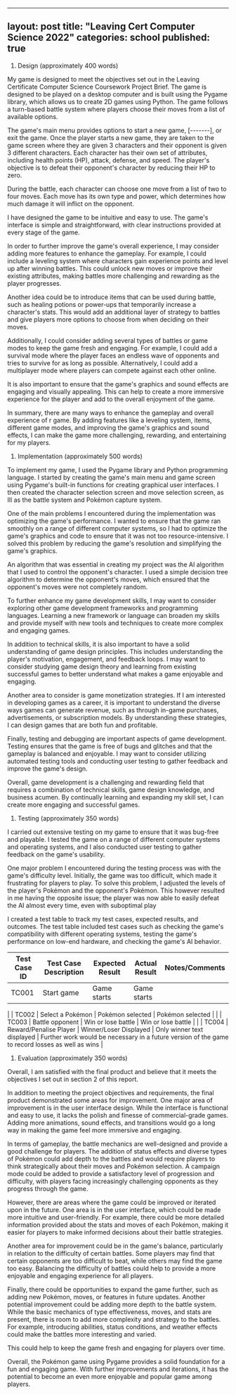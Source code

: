 ---
layout: post
title:  "Leaving Cert Computer Science 2022"
categories: school
published: true
--

1. Design (approximately 400 words)

My game is designed to meet the objectives set out in the Leaving Certificate Computer Science Coursework Project Brief. The game is designed to be played on a desktop computer and is built using the Pygame library, which allows us to create 2D games using Python. The game follows a turn-based battle system where players choose their moves from a list of available options.

The game's main menu provides options to start a new game, [-------], or exit the game. Once the player starts a new game, they are taken to the game screen where they are given 3 characters and their opponent is given 3 different characters. Each character has their own set of attributes, including health points (HP), attack, defense, and speed. The player's objective is to defeat their opponent's character by reducing their HP to zero.

During the battle, each character can choose one move from a list of two to four moves. Each move has its own type and power, which determines how much damage it will inflict on the opponent.

I have designed the game to be intuitive and easy to use. The game's interface is simple and straightforward, with clear instructions provided at every stage of the game.

In order to further improve the game's overall experience, I may consider adding more features to enhance the gameplay. For example, I could include a leveling system where characters gain experience points and level up after winning battles. This could unlock new moves or improve their existing attributes, making battles more challenging and rewarding as the player progresses.

Another idea could be to introduce items that can be used during battle, such as healing potions or power-ups that temporarily increase a character's stats. This would add an additional layer of strategy to battles and give players more options to choose from when deciding on their moves.

Additionally, I could consider adding several types of battles or game modes to keep the game fresh and engaging. For example, I could add a survival mode where the player faces an endless wave of opponents and tries to survive for as long as possible. Alternatively, I could add a multiplayer mode where players can compete against each other online.

It is also important to ensure that the game's graphics and sound effects are engaging and visually appealing. This can help to create a more immersive experience for the player and add to the overall enjoyment of the game.

In summary, there are many ways to enhance the gameplay and overall experience of r game. By adding features like a leveling system, items, different game modes, and improving the game's graphics and sound effects, I can make the game more challenging, rewarding, and entertaining for my players.

1. Implementation (approximately 500 words)

To implement my game, I used the Pygame library and Python programming language. I started by creating the game's main menu and game screen using Pygame's built-in functions for creating graphical user interfaces. I then created the character selection screen and move selection screen, as Ill as the battle system and Pokémon capture system.

One of the main problems I encountered during the implementation was optimizing the game's performance. I wanted to ensure that the game ran smoothly on a range of different computer systems, so I had to optimize the game's graphics and code to ensure that it was not too resource-intensive. I solved this problem by reducing the game's resolution and simplifying the game's graphics.

An algorithm that was essential in creating my project was the AI algorithm that I used to control the opponent's character. I used a simple decision tree algorithm to determine the opponent's moves, which ensured that the opponent's moves were not completely random.

To further enhance my game development skills, I may want to consider exploring other game development frameworks and programming languages. Learning a new framework or language can broaden my skills and provide myself with new tools and techniques to create more complex and engaging games.

In addition to technical skills, it is also important to have a solid understanding of game design principles. This includes understanding the player's motivation, engagement, and feedback loops. I may want to consider studying game design theory and learning from existing successful games to better understand what makes a game enjoyable and engaging.

Another area to consider is game monetization strategies. If I am interested in developing games as a career, it is important to understand the diverse ways games can generate revenue, such as through in-game purchases, advertisements, or subscription models. By understanding these strategies, I can design games that are both fun and profitable.

Finally, testing and debugging are important aspects of game development. Testing ensures that the game is free of bugs and glitches and that the gameplay is balanced and enjoyable. I may want to consider utilizing automated testing tools and conducting user testing to gather feedback and improve the game's design.

Overall, game development is a challenging and rewarding field that requires a combination of technical skills, game design knowledge, and business acumen. By continually learning and expanding my skill set, I can create more engaging and successful games.

1. Testing (approximately 350 words)

I carried out extensive testing on my game to ensure that it was bug-free and playable. I tested the game on a range of different computer systems and operating systems, and I also conducted user testing to gather feedback on the game's usability.

One major problem I encountered during the testing process was with the game's difficulty level. Initially, the game was too difficult, which made it frustrating for players to play. To solve this problem, I adjusted the levels of the player's Pokémon and the opponent's Pokémon. This however resulted in me having the opposite issue; the player was now able to easily defeat the AI almost every time, even with suboptimal play

I created a test table to track my test cases, expected results, and outcomes. The test table included test cases such as checking the game's compatibility with different operating systems, testing the game's performance on low-end hardware, and checking the game's AI behavior.

| **Test Case ID** | **Test Case Description** | **Expected Result** | **Actual Result** | **Notes/Comments** |
| --- | --- | --- | --- | --- |
| TC001 | Start game | Game starts | Game starts |
 |
| TC002 | Select a Pokémon | Pokémon selected | Pokémon selected |
 |
| TC003 | Battle opponent | Win or lose battle | Win or lose battle |
 |
| TC004 | Reward/Penalise Player | Winner/Loser Displayed | Only winner text displayed | Further work would be necessary in a future version of the game to record losses as well as wins |

1. Evaluation (approximately 350 words)

Overall, I am satisfied with the final product and believe that it meets the objectives I set out in section 2 of this report.

In addition to meeting the project objectives and requirements, the final product demonstrated some areas for improvement. One major area of improvement is in the user interface design. While the interface is functional and easy to use, it lacks the polish and finesse of commercial-grade games. Adding more animations, sound effects, and transitions would go a long way in making the game feel more immersive and engaging.

In terms of gameplay, the battle mechanics are well-designed and provide a good challenge for players. The addition of status effects and diverse types of Pokémon could add depth to the battles and would require players to think strategically about their moves and Pokémon selection. A campaign mode could be added to provide a satisfactory level of progression and difficulty, with players facing increasingly challenging opponents as they progress through the game.

However, there are areas where the game could be improved or iterated upon in the future. One area is in the user interface, which could be made more intuitive and user-friendly. For example, there could be more detailed information provided about the stats and moves of each Pokémon, making it easier for players to make informed decisions about their battle strategies.

Another area for improvement could be in the game's balance, particularly in relation to the difficulty of certain battles. Some players may find that certain opponents are too difficult to beat, while others may find the game too easy. Balancing the difficulty of battles could help to provide a more enjoyable and engaging experience for all players.

Finally, there could be opportunities to expand the game further, such as adding new Pokémon, moves, or features in future updates. Another potential improvement could be adding more depth to the battle system. While the basic mechanics of type effectiveness, moves, and stats are present, there is room to add more complexity and strategy to the battles. For example, introducing abilities, status conditions, and weather effects could make the battles more interesting and varied.

This could help to keep the game fresh and engaging for players over time.

Overall, the Pokémon game using Pygame provides a solid foundation for a fun and engaging game. With further improvements and iterations, it has the potential to become an even more enjoyable and popular game among players.
